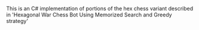 This is an C# implementation of portions of the hex chess variant described in 'Hexagonal War Chess Bot Using Memorized Search
and Greedy strategy'
